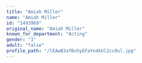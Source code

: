 ```yaml
---
title: "Amiah Miller"
name: "Amiah Miller"
id: "1493969"
original_name: "Amiah Miller"
known_for_department: "Acting"
gender: "1"
adult: "false"
profile_path: "/lEAwB3afBvhyEFaYo4kUl2cc0ul.jpg"
---
```

